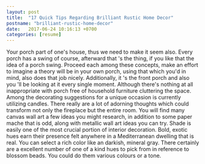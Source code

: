 ```yaml
---
layout: post
title:  "17 Quick Tips Regarding Brilliant Rustic Home Decor"
postname: "brilliant-rustic-home-decor"
date:   2017-06-24 10:16:13 +0700
categories: [resume]
---
```

Your porch part of one's house, thus we need to make it seem also. Every porch has a swing of course, afterward that 's the thing, if you like that the idea of a porch swing. Proceed each among these concepts, make an effort to imagine a theory will be in your own porch, using that which you'd in mind, also does that job nicely. Additionally, it 's the front porch and also you 'll be looking at it every single moment. Although there's nothing at all inappropriate with porch free of household furniture cluttering the space. Among the decorating suggestions for a unique occasion is currently utilizing candles. There really are a lot of adorning thoughts which could transform not only the fireplace but the entire room. You will find many canvas wall art a few ideas you might research, in addition to some paper mache that is odd, along with metallic wall art ideas you can try. Shade is easily one of the most crucial portion of interior decoration. Bold, exotic hues earn their presence felt anywhere in a Mediterranean dwelling that is real. You can select a rich color like an darkish, mineral gray. There certainly are a excellent number of one of a kind hues to pick from in reference to blossom beads. You could do them various colours or a tone.
